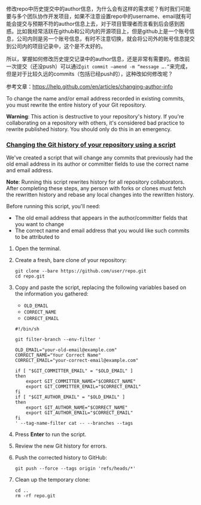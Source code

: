 修改repo中历史提交中的author信息，为什么会有这样的需求呢？有时我们可能要与多个团队协作开发项目，如果不注意设置repo中的username、email就有可能会提交与预期不符的author信息上去，对于项目管理者而言看到后会感到困惑。比如我经常活跃在github和公司内的开源项目上，但是github上是一个账号信息，公司内则是另一个账号信息，有时不注意切换，就会将公司外的账号信息提交到公司内的项目记录中，这个是不太好的。

所以，掌握如何修改历史提交记录中的author信息，还是非常有需要的。修改前一次提交（还没push）可以通过`git commit —amend -m “message ….”`来完成，但是对于比较久远的commits（包括已经push的），这种改如何修改呢？

参考文章：https://help.github.com/en/articles/changing-author-info

To change the name and/or email address recorded in existing commits, you must rewrite the entire history of your Git repository.

**Warning**: This action is destructive to your repository's history. If you're collaborating on a repository with others, it's considered bad practice to rewrite published history. You should only do this in an emergency.

### [Changing the Git history of your repository using a script](https://help.github.com/en/articles/changing-author-info#changing-the-git-history-of-your-repository-using-a-script)

We've created a script that will change any commits that previously had the old email address in its author or committer fields to use the correct name and email address.

**Note**: Running this script rewrites history for all repository collaborators. After completing these steps, any person with forks or clones must fetch the rewritten history and rebase any local changes into the rewritten history.

Before running this script, you'll need:

- The old email address that appears in the author/committer fields that you want to change
- The correct name and email address that you would like such commits to be attributed to

1. Open the terminal.

2. Create a fresh, bare clone of your repository:

   ```shell
   git clone --bare https://github.com/user/repo.git
   cd repo.git
   ```

3. Copy and paste the script, replacing the following variables based on the information you gathered:

   - `OLD_EMAIL`
   - `CORRECT_NAME`
   - `CORRECT_EMAIL`

   ```shell
   #!/bin/sh
   
   git filter-branch --env-filter '
   
   OLD_EMAIL="your-old-email@example.com"
   CORRECT_NAME="Your Correct Name"
   CORRECT_EMAIL="your-correct-email@example.com"
   
   if [ "$GIT_COMMITTER_EMAIL" = "$OLD_EMAIL" ]
   then
       export GIT_COMMITTER_NAME="$CORRECT_NAME"
       export GIT_COMMITTER_EMAIL="$CORRECT_EMAIL"
   fi
   if [ "$GIT_AUTHOR_EMAIL" = "$OLD_EMAIL" ]
   then
       export GIT_AUTHOR_NAME="$CORRECT_NAME"
       export GIT_AUTHOR_EMAIL="$CORRECT_EMAIL"
   fi
   ' --tag-name-filter cat -- --branches --tags
   ```

4. Press **Enter** to run the script.

5. Review the new Git history for errors.

6. Push the corrected history to GitHub:

   ```shell
   git push --force --tags origin 'refs/heads/*'
   ```

7. Clean up the temporary clone:

   ```shell
   cd ..
   rm -rf repo.git
   ```